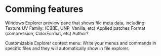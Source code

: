 # Comming features

Windows Explorer preview pane that shows file meta data, including:
Texture UV Family: (CBBE, UNP, Vanilla, etc)
Applied patches
Format (compression, ColorFormat, etc)
Author? 

Customizable Explorer context menu:
Write your menus and commands in specific files and they will automatically show in file explorer.